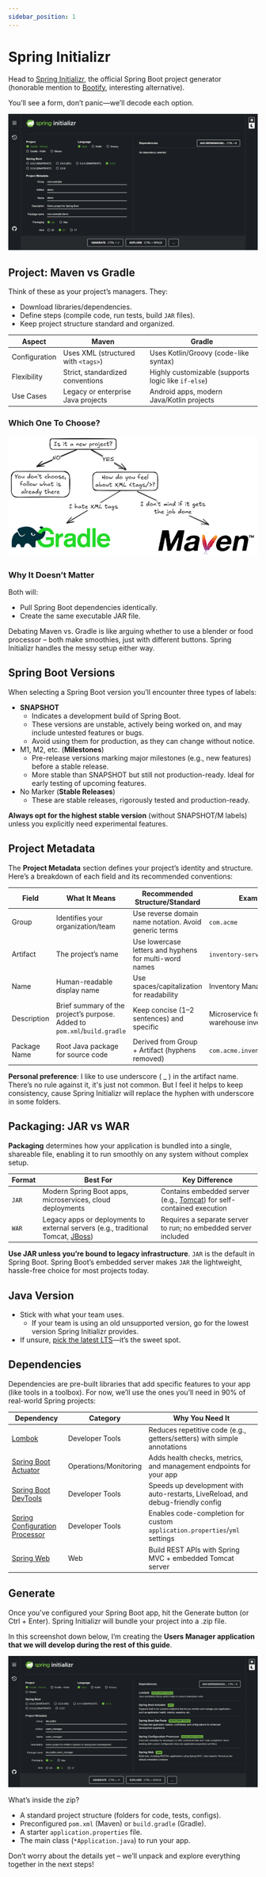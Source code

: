 ```yaml
---
sidebar_position: 1
---
```


# Spring Initializr

Head to [Spring Initializr](https://start.spring.io/), the official Spring Boot project generator (honorable mention to [Bootify](https://bootify.io/), interesting alternative).

You’ll see a form, don’t panic—we’ll decode each option.

![spring-initializr.png](img/spring-initializr.png)

## Project: Maven vs Gradle

Think of these as your project’s managers. They:

* Download libraries/dependencies.
* Define steps (compile code, run tests, build `JAR` files).
* Keep project structure standard and organized.

| Aspect        | Maven                               | Gradle                                              |
|---------------|-------------------------------------|-----------------------------------------------------|
| Configuration | Uses XML (structured with `<tags>`) | Uses Kotlin/Groovy (code-like syntax)               |
| Flexibility   | Strict, standardized conventions    | Highly customizable (supports logic like `if-else`) |
| Use Cases     | Legacy or enterprise Java projects  | Android apps, modern Java/Kotlin projects           |

### Which One To Choose?

![maven-gradle-decision-tree.png](img/maven-gradle-decision-tree.png)

### Why It Doesn’t Matter

Both will:

* Pull Spring Boot dependencies identically.
* Create the same executable JAR file.

Debating Maven vs. Gradle is like arguing whether to use a blender or food processor – both make smoothies, just with different buttons. Spring Initializr handles the messy setup either way.

## Spring Boot Versions 

When selecting a Spring Boot version you’ll encounter three types of labels:

* **SNAPSHOT**
  * Indicates a development build of Spring Boot.
  * These versions are unstable, actively being worked on, and may include untested features or bugs.
  * Avoid using them for production, as they can change without notice.
* M1, M2, etc. (**Milestones**)
  * Pre-release versions marking major milestones (e.g., new features) before a stable release.
  * More stable than SNAPSHOT but still not production-ready. Ideal for early testing of upcoming features.
* No Marker (**Stable Releases**)
  * These are stable releases, rigorously tested and production-ready.

**Always opt for the highest stable version** (without SNAPSHOT/M labels) unless you explicitly need experimental features.

## Project Metadata

The **Project Metadata** section defines your project’s identity and structure. Here’s a breakdown of each field and its recommended conventions:

| Field        | What It Means                                                             | Recommended Structure/Standard                         | Example                                       |
|--------------|---------------------------------------------------------------------------|--------------------------------------------------------|-----------------------------------------------|
| Group        | Identifies your organization/team                                         | Use reverse domain name notation. Avoid generic terms  | `com.acme`                                    |
| Artifact     | The project’s name                                                        | Use lowercase letters and hyphens for multi-word names | `inventory-service`                           |
| Name         | Human-readable display name                                               | Use spaces/capitalization for readability              | Inventory Management                          |
| Description  | Brief summary of the project’s purpose. Added to `pom.xml`/`build.gradle` | Keep concise (1–2 sentences) and specific              | Microservice for tracking warehouse inventory |
| Package Name | Root Java package for source code                                         | Derived from Group + Artifact (hyphens removed)        | `com.acme.inventoryservice`                   |

**Personal preference**: I like to use underscore ( _ ) in the artifact name. There’s no rule against it, it's just not common. But I feel it helps to keep consistency, cause Spring Initializr will replace the hyphen with underscore in some folders.

## Packaging: JAR vs WAR

**Packaging** determines how your application is bundled into a single, shareable file, enabling it to run smoothly on any system without complex setup.

| Format | Best For                                                                                                                                                         | Key Difference                                                                                     |
|--------|------------------------------------------------------------------------------------------------------------------------------------------------------------------|----------------------------------------------------------------------------------------------------|
| `JAR`  | Modern Spring Boot apps, microservices, cloud deployments                                                                                                        | Contains embedded server (e.g., [Tomcat](https://tomcat.apache.org/)) for self-contained execution |
| `WAR`  | Legacy apps or deployments to external servers (e.g., traditional Tomcat, [JBoss](https://www.redhat.com/en/technologies/jboss-middleware/application-platform)) | Requires a separate server to run; no embedded server included                                     |

**Use JAR unless you’re bound to legacy infrastructure**. `JAR` is the default in Spring Boot. Spring Boot’s embedded server makes `JAR` the lightweight, hassle-free choice for most projects today.

## Java Version

* Stick with what your team uses.
  * If your team is using an old unsupported version, go for the lowest version Spring Initializr provides.
* If unsure, [pick the latest LTS](https://www.oracle.com/java/technologies/java-se-support-roadmap.html)—it’s the sweet spot.

## Dependencies

Dependencies are pre-built libraries that add specific features to your app (like tools in a toolbox). For now, we’ll use the ones you’ll need in 90% of real-world Spring projects:

| Dependency                                                                                                                                                           | Category              | Why You Need It                                                                 |
|----------------------------------------------------------------------------------------------------------------------------------------------------------------------|-----------------------|---------------------------------------------------------------------------------|
| [Lombok](https://projectlombok.org/)                                                                                                                                 | Developer Tools       | Reduces repetitive code (e.g., getters/setters) with simple annotations         |
| [Spring Boot Actuator](https://docs.spring.io/spring-boot/docs/3.3.4/reference/htmlsingle/index.html#actuator)                                                       | Operations/Monitoring | Adds health checks, metrics, and management endpoints for your app              |
| [Spring Boot DevTools](https://docs.spring.io/spring-boot/docs/3.3.4/reference/htmlsingle/index.html#using.devtools)                                                 | Developer Tools       | Speeds up development with auto-restarts, LiveReload, and debug-friendly config |
| [Spring Configuration Processor](https://docs.spring.io/spring-boot/docs/3.3.4/reference/htmlsingle/index.html#appendix.configuration-metadata.annotation-processor) | Developer Tools       | Enables code-completion for custom `application.properties`/`yml` settings      |
| [Spring Web](https://docs.spring.io/spring-boot/docs/3.3.4/reference/htmlsingle/index.html#web)                                                                      | Web                   | Build REST APIs with Spring MVC + embedded Tomcat server                        |

## Generate

Once you’ve configured your Spring Boot app, hit the Generate button (or Ctrl + Enter). Spring Initializr will bundle your project into a .zip file.

In this screenshot down below, I’m creating the **Users Manager application that we will develop during the rest of this guide**.

![generating-project.png](img/generating-project.png)

What’s inside the zip?

* A standard project structure (folders for code, tests, configs).
* Preconfigured `pom.xml` (Maven) or `build.gradle` (Gradle).
* A starter `application.properties` file.
* The main class (`*Application.java`) to run your app.

Don’t worry about the details yet – we’ll unpack and explore everything together in the next steps!

